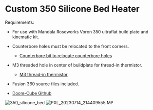 # Custom 350 Silicone Bed Heater
Requirements:
- For use with Mandala Roseworks Voron 350 ultraflat build plate and kinematic kit.
- Counterbore holes must be relocated to the front corners.
  - [Counterbore bit to relocate counterbore holes](https://www.mcmaster.com/29445A21/)
- M3 threaded hole in center of buildplate for thread-in thermistor.
  - [M3 thread-in thermistor](https://dfh.fm/products/high-temperature-m3-threaded-thermistor?_pos=3&_sid=d05d538c4&_ss=r)

- Fusion 360 source files included.
- [Doom-Cube Github](https://github.com/FrankenVoron/DoomCube-2)

![350_silicone_bed](https://github.com/barichardson/3D-prints/assets/6842916/2056d37c-dcf4-4d5a-849f-cfd68e575429)
![PXL_20230714_214409555 MP](https://github.com/barichardson/3D-prints/assets/6842916/ab61d2c0-e1c4-4638-bfa0-e8f5c7f999b5)
